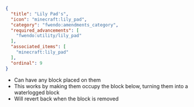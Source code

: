 ```json
{
  "title": "Lily Pad's",
  "icon": "minecraft:lily_pad",
  "category": "fwendo:amendments_category",
  "required_advancements": [
    "fwendo:utility/lily_pad"
  ],
  "associated_items": [
    "minecraft:lily_pad"
  ],
  "ordinal": 9
}
```

- Can have any block placed on them
- This works by making them occupy the block below, turning them into a waterlogged block
 - Will revert back when the block is removed
